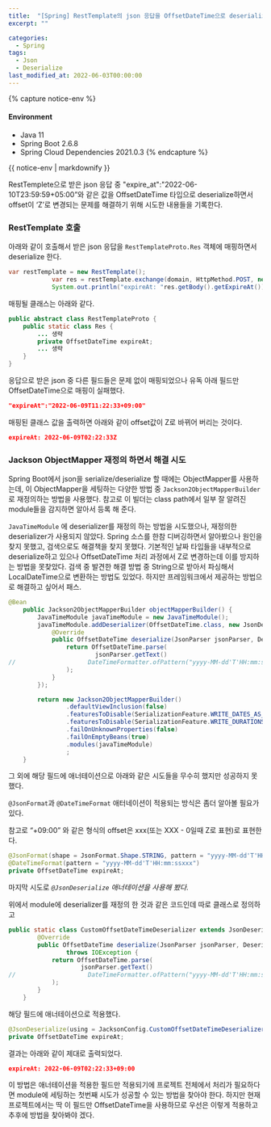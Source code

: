 ```yaml
---
title:  "[Spring] RestTemplate의 json 응답을 OffsetDateTime으로 deserialize 하기"
excerpt: ""

categories:
  - Spring
tags:
  - Json
  - Deserialize
last_modified_at: 2022-06-03T00:00:00
---
```


{% capture notice-env %}
#### Environment
- Java 11
- Spring Boot 2.6.8
- Spring Cloud Dependencies 2021.0.3
{% endcapture %}
<div class="notice--primary">{{ notice-env | markdownify }}</div>


RestTemplete으로 받은 json 응답 중 "expire_at":"2022-06-10T23:59:59+05:00”와 같은 값을 OffsetDateTime 타입으로 deserialize하면서 offset이 ‘Z’로 변경되는 문제를 해결하기 위해 시도한 내용들을 기록한다.

### RestTemplate 호출

아래와 같이 호출해서 받은 json 응답을 `RestTemplateProto.Res` 객체에 매핑하면서 deserialize 한다.

```java
var restTemplate = new RestTemplate();
            var res = restTemplate.exchange(domain, HttpMethod.POST, new HttpEntity<String>(body, headers), RestTemplateProto.Res.class);
            System.out.println("expireAt: "res.getBody().getExpireAt());
```

매핑될 클래스는 아래와 같다.

```java
public abstract class RestTemplateProto {
	public static class Res {
		... 생략
		private OffsetDateTime expireAt;
		... 생략
	}
}
```

응답으로 받은 json 중 다른 필드들은 문제 없이 매핑되었으나 유독 아래 필드만 OffsetDateTime으로 매핑이 실패했다.

```json
"expireAt":"2022-06-09T11:22:33+09:00"
```

매핑된 클래스 값을 출력하면 아래와 같이 offset값이 Z로 바뀌어 버리는 것이다.

```json
expireAt: 2022-06-09T02:22:33Z
```

### Jackson ObjectMapper 재정의 하면서 해결 시도

Spring Boot에서 json을 serialize/deserialize 할 때에는 ObjectMapper를 사용하는데, 이 ObjectMapper을 세팅하는 다양한 방법 중 `Jackson2ObjectMapperBuilder` 로 재정의하는 방법을 사용했다. 참고로 이 빌더는 class path에서 일부 잘 알려진 module들을 감지하면 알아서 등록 해 준다.

`JavaTimeModule` 에 deserializer를 재정의 하는 방법을 시도했으나, 재정의한 deserializer가 사용되지 않았다. Spring 소스를 한참 디버깅하면서 알아봤으나 원인을 찾지 못했고, 검색으로도 해결책을 찾지 못했다. 기본적인 날짜 타입들을 내부적으로 deserialize하고 있으나 OffsetDateTime 처리 과정에서 Z로 변경하는데 이를 방지하는 방법을 못찾았다. 검색 중 발견한 해결 방법 중 String으로 받아서 파싱해서 LocalDateTime으로 변환하는 방법도 있었다. 하지만 프레임워크에서 제공하는 방법으로 해결하고 싶어서 패스.

```java
@Bean
    public Jackson2ObjectMapperBuilder objectMapperBuilder() {
        JavaTimeModule javaTimeModule = new JavaTimeModule();
        javaTimeModule.addDeserializer(OffsetDateTime.class, new JsonDeserializer<OffsetDateTime>() {
            @Override
            public OffsetDateTime deserialize(JsonParser jsonParser, DeserializationContext deserializationContext) throws IOException {
                return OffsetDateTime.parse(
                        jsonParser.getText()
//                    DateTimeFormatter.ofPattern("yyyy-MM-dd'T'HH:mm:ssxxx")
                );
            }
        });

        return new Jackson2ObjectMapperBuilder()
                .defaultViewInclusion(false)
                .featuresToDisable(SerializationFeature.WRITE_DATES_AS_TIMESTAMPS)
                .featuresToDisable(SerializationFeature.WRITE_DURATIONS_AS_TIMESTAMPS)
                .failOnUnknownProperties(false)
                .failOnEmptyBeans(true)
                .modules(javaTimeModule)
                ;
    }
```

그 외에 해당 필드에 애너테이션으로 아래와 같은 시도들을 무수히 했지만 성공하지 못했다.

`@JsonFormat`과 `@DateTimeFormat` 애터네이션이 적용되는 방식은 좀더 알아볼 필요가 있다.

참고로 “+09:00” 와 같은 형식의 offset은 xxx(또는 XXX - 0일때 Z로 표현)로 표현한다.

```java
@JsonFormat(shape = JsonFormat.Shape.STRING, pattern = "yyyy-MM-dd'T'HH:mm:ssxxx")
@DateTimeFormat(pattern = "yyyy-MM-dd'T'HH:mm:ssxxx")
private OffsetDateTime expireAt;
```

마지막 시도로 *`@JsonDeserialize` 애너테이션을 사용해 봤다.*

위에서 module에 deserializer를 재정의 한 것과 같은 코드인데 따로 클래스로 정의하고

```java
public static class CustomOffsetDateTimeDeserializer extends JsonDeserializer<OffsetDateTime> {
        @Override
        public OffsetDateTime deserialize(JsonParser jsonParser, DeserializationContext deserializationContext)
                throws IOException {
            return OffsetDateTime.parse(
                    jsonParser.getText()
//                    DateTimeFormatter.ofPattern("yyyy-MM-dd'T'HH:mm:ssxxx")
            );
        }
    }
```

해당 필드에 애너테이션으로 적용했다.

```java
@JsonDeserialize(using = JacksonConfig.CustomOffsetDateTimeDeserializer.class)
private OffsetDateTime expireAt;
```

결과는 아래와 같이 제대로 출력되었다.

```json
expireAt: 2022-06-09T02:22:33+09:00
```

이 방법은 애너테이션을 적용한 필드만 적용되기에 프로젝트 전체에서 처리가 필요하다면 module에 세팅하는 첫번째 시도가 성공할 수 있는 방법을 찾아야 한다. 하지만 현재 프로젝트에서는 딱 이 필드만 OffsetDateTime을 사용하므로 우선은 이렇게 적용하고 추후에 방법을 찾아봐야 겠다.

<!--

[https://d2.naver.com/helloworld/0473330](https://d2.naver.com/helloworld/0473330)

[https://www.baeldung.com/spring-boot-customize-jackson-objectmapper](https://www.baeldung.com/spring-boot-customize-jackson-objectmapper)

[https://akageun.github.io/2020/01/02/java-jackson-custom-serialize.html](https://akageun.github.io/2020/01/02/java-jackson-custom-serialize.html)

[https://stackoverflow.com/questions/53232600/java-8-exception-com-fasterxml-jackson-datatype-jsr310-deser-instantdeserialize](https://stackoverflow.com/questions/53232600/java-8-exception-com-fasterxml-jackson-datatype-jsr310-deser-instantdeserialize)

[https://stackoverflow.com/questions/54536198/java-8-datetimeformatter-rejects-correct-iso-8601-date-time-with-offset](https://stackoverflow.com/questions/54536198/java-8-datetimeformatter-rejects-correct-iso-8601-date-time-with-offset)

[https://stackoverflow.com/questions/54010217/offsetdatetime-tostring-return-different-format-date-string](https://stackoverflow.com/questions/54010217/offsetdatetime-tostring-return-different-format-date-string)

[https://stackoverflow.com/questions/46263773/jackson-parse-custom-offset-date-time](https://stackoverflow.com/questions/46263773/jackson-parse-custom-offset-date-time)

[https://howtodoinjava.com/java/date-time/zoneddatetime-parse/](https://howtodoinjava.com/java/date-time/zoneddatetime-parse/)

[https://stackoverflow.com/questions/59838777/parsing-iso-date-string-into-zonedatetime-with-resttemplate-in-spring](https://stackoverflow.com/questions/59838777/parsing-iso-date-string-into-zonedatetime-with-resttemplate-in-spring)

[https://juneyr.dev/2018-12-27/java8-datetime](https://juneyr.dev/2018-12-27/java8-datetime)

-->